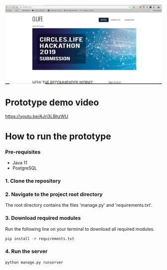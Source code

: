 ![Image of O.Life](capture.jpg)

# Prototype demo video
https://youtu.be/AJri3LBhzWU

# How to run the prototype 

### Pre-requisites
* Java 11
* PostgreSQL

### 1. Clone the repository
### 2. Navigate to the project root directory
The root directory contains the files 'manage.py' and 'requirements.txt'.
### 3. Download required modules
Run the following line on your terminal to download all required modules.
```python
pip install -r requirements.txt
```
### 4. Run the server
```python
python manage.py runserver
```
